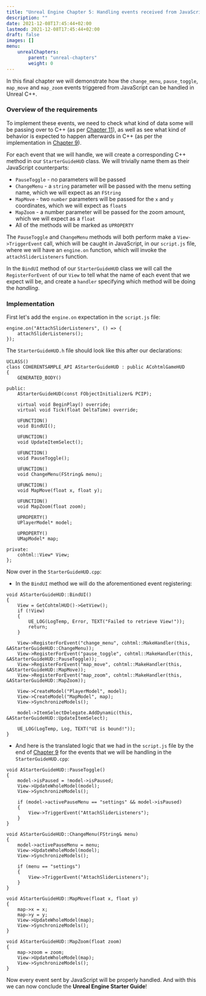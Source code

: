 ```yaml
---
title: "Unreal Engine Chapter 5: Handling events received from JavaScript"
description: ""
date: 2021-12-08T17:45:44+02:00
lastmod: 2021-12-08T17:45:44+02:00
draft: false
images: []
menu:
    unrealChapters:
        parent: "unreal-chapters"
        weight: 0
---
```


In this final chapter we will demonstrate how the `change_menu`, `pause_toggle`, `map_move` and `map_zoom` events triggered from JavaScript can be handled in Unreal C++.

### Overview of the requirements

To implement these events, we need to check what kind of data some will be passing over to C++ (as per [Chapter 11](https://starter.coherent-labs.com/chapters/chapter-11/)), as well as see what kind of behavior is expected to happen afterwards in C++ (as per the implementation in [Chapter 9](https://starter.coherent-labs.com/chapters/chapter-9/)).

For each event that we will handle, we will create a corresponding C++ method in our `StarterGuideHUD` class. We will trivially name them as their JavaScript counterparts:

- `PauseToggle` - no parameters will be passed
- `ChangeMenu` - a `string` parameter will be passed with the menu setting name, which we will expect as an `FString`
- `MapMove` - two `number` parameters will be passed for the `x` and `y` coordinates, which we will expect as `float`s
- `MapZoom` - a number parameter will be passed for the zoom amount, which we will expect as a `float`
- All of the methods will be marked as `UPROPERTY`

The `PauseToggle` and `ChangeMenu` methods will both perform make a `View->TriggerEvent` call, which will be caught in JavaScript, in our `script.js` file, where we will have an `engine.on` function, which will invoke the `attachSliderListeners` function.

In the `BindUI` method of our `StarterGuideHUD` class we will call the `RegisterForEvent` of our `View` to tell what the name of each event that we expect will be, and create a `handler` specifying which method will be doing the *handling*.

### Implementation

First let's add the `engine.on` expectation in the `script.js` file:

```
engine.on("AttachSliderListeners", () => {
    attachSliderListeners();
});
```

The `StarterGuideHUD.h` file should look like this after our declarations:

```
UCLASS()
class COHERENTSAMPLE_API AStarterGuideHUD : public ACohtmlGameHUD
{
    GENERATED_BODY()

public:
    AStarterGuideHUD(const FObjectInitializer& PCIP);

    virtual void BeginPlay() override;
    virtual void Tick(float DeltaTime) override;

    UFUNCTION()
    void BindUI();

    UFUNCTION()
    void UpdateItemSelect();

    UFUNCTION()
    void PauseToggle();

    UFUNCTION()
    void ChangeMenu(FString& menu);

    UFUNCTION()
    void MapMove(float x, float y);

    UFUNCTION()
    void MapZoom(float zoom);

    UPROPERTY()
    UPlayerModel* model;

    UPROPERTY()
    UMapModel* map;

private:
    cohtml::View* View;
};
```

Now over in the `StarterGuideHUD.cpp`:

- In the `BindUI` method we will do the aforementioned event registering:

```
void AStarterGuideHUD::BindUI()
{
    View = GetCohtmlHUD()->GetView();
    if (!View)
    {
        UE_LOG(LogTemp, Error, TEXT("Failed to retrieve View!"));
        return;
    }

    View->RegisterForEvent("change_menu", cohtml::MakeHandler(this, &AStarterGuideHUD::ChangeMenu));
    View->RegisterForEvent("pause_toggle", cohtml::MakeHandler(this, &AStarterGuideHUD::PauseToggle));
    View->RegisterForEvent("map_move", cohtml::MakeHandler(this, &AStarterGuideHUD::MapMove));
    View->RegisterForEvent("map_zoom", cohtml::MakeHandler(this, &AStarterGuideHUD::MapZoom));

    View->CreateModel("PlayerModel", model);
    View->CreateModel("MapModel", map);
    View->SynchronizeModels();

    model->ItemSelectDelegate.AddDynamic(this, &AStarterGuideHUD::UpdateItemSelect);

    UE_LOG(LogTemp, Log, TEXT("UI is bound!"));
}
```

- And here is the translated logic that we had in the `script.js` file by the end of [Chapter 9](https://starter.coherent-labs.com/chapters/chapter-9/) for the events that we will be handling in the `StarterGuideHUD.cpp`:

```
void AStarterGuideHUD::PauseToggle()
{
    model->isPaused = !model->isPaused;
    View->UpdateWholeModel(model);
    View->SynchronizeModels();

    if (model->activePauseMenu == "settings" && model->isPaused)
    {
        View->TriggerEvent("AttachSliderListeners");
    }
}

void AStarterGuideHUD::ChangeMenu(FString& menu)
{
    model->activePauseMenu = menu;
    View->UpdateWholeModel(model);
    View->SynchronizeModels();

    if (menu == "settings")
    {
        View->TriggerEvent("AttachSliderListeners");
    }
}

void AStarterGuideHUD::MapMove(float x, float y)
{
    map->x = x;
    map->y = y;
    View->UpdateWholeModel(map);
    View->SynchronizeModels();
}

void AStarterGuideHUD::MapZoom(float zoom)
{
    map->zoom = zoom;
    View->UpdateWholeModel(map);
    View->SynchronizeModels();
}
```

Now every event sent by JavaScript will be properly handled. And with this we can now conclude the **Unreal Engine Starter Guide**!
